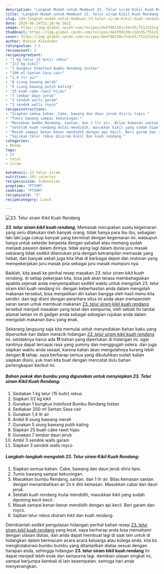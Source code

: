 ```yaml
---
description: "Langkah Mudah untuk Membuat 23. Telur siram Kikil Kuah Rendang yang nikmat"
title: "Langkah Mudah untuk Membuat 23. Telur siram Kikil Kuah Rendang yang nikmat"
slug: 149-langkah-mudah-untuk-membuat-23-telur-siram-kikil-kuah-rendang-yang-nikmat
date: 2020-06-24T22:10:44.562Z
image: https://img-global.cpcdn.com/recipes/de4f08130cc5dcd5/751x532cq70/23-telur-siram-kikil-kuah-rendang-foto-resep-utama.jpg
thumbnail: https://img-global.cpcdn.com/recipes/de4f08130cc5dcd5/751x532cq70/23-telur-siram-kikil-kuah-rendang-foto-resep-utama.jpg
cover: https://img-global.cpcdn.com/recipes/de4f08130cc5dcd5/751x532cq70/23-telur-siram-kikil-kuah-rendang-foto-resep-utama.jpg
author: Ronnie Alexander
ratingvalue: 3.5
reviewcount: 3
recipeingredient:
- "1 kg telur 15 butir rebus"
- "1/2 kg kikil"
- "1 bungkus Indofood Bumbu Rendang Instan"
- "200 ml Santan Sasa cair"
- "1,4 ltr air"
- "8 siung bawang merah"
- "5 siung bawang putih kating"
- "25 buah cabe rawit hijau"
- "7 lembar daun jeruk"
- "3 sendok walls garam"
- "3 sendok walls royco"
recipeinstructions:
- "Siapkan semua bahan. Cabe, bawang dan daun jeruk diiris tipis."
- "Tumis bawang sampai kekuningan."
- "Masukkan bumbu Rendang, santan, dan 1 ltr air. Bilas kemasan santan dengan menambahkan air 2x k dlm kemasan. Masukkan cabai dan daun jeruk."
- "Setelah kuah rendang mulai mendidih, masukkan kikil yang sudah dipotong kecil-kecil."
- "Masak sampai benar-benar mendidih dengan api kecil. Beri garam dan royco."
- "Sajikan telur rebus disiram kikil dan kuah rendang."
categories:
- Resep
tags:
- 23
- telur
- siram

katakunci: 23 telur siram 
nutrition: 181 calories
recipecuisine: Indonesian
preptime: "PT35M"
cooktime: "PT56M"
recipeyield: "3"
recipecategory: Lunch

---
```



![23. Telur siram Kikil Kuah Rendang](https://img-global.cpcdn.com/recipes/de4f08130cc5dcd5/751x532cq70/23-telur-siram-kikil-kuah-rendang-foto-resep-utama.jpg)

<b><i>23. telur siram kikil kuah rendang</i></b>, Memasak merupakan suatu kegemaran yang seru dilakukan oleh banyak orang. tidak hanya para ibu ibu, sebagian laki laki juga cukup banyak yang berminat dengan kegemaran ini. walaupun hanya untuk sekedar berpesta dengan sahabat atau memang sudah menjadi passion dalam dirinya. tidak asing lagi dalam dunia juru masak sekarang tidak sedikit ditemukan pria dengan ketrampilan memasak yang hebat, dan banyak sekali juga kita lihat di berbagai depot dan restoran yang mempekerjakan juru masak pria sebagai juru masak mumpuni nya.



Baiklah, kita awali ke perihal resep masakan <i>23. telur siram kikil kuah rendang</i>. di setiap pekerjaan kita, bisa jadi akan terasa membahagiakan apabila sejenak anda menyempatkan sedikit waktu untuk mengolah 23. telur siram kikil kuah rendang ini. dengan keberhasilan anda dalam mengolah makanan tersebut, bisa menjadikan diri kalian bangga oleh hasil menu kita sendiri. dan lagi disini dengan perantara situs ini anda akan memperoleh saran saran untuk membuat makanan <u>23. telur siram kikil kuah rendang</u> tersebut menjadi masakan yang lezat dan sempurna, oleh sebab itu tandai alamat laman ini di gadget anda sebagai sebagian rujukan anda dalam mengolah makanan baru yang enak.


Sekarang langsung saja kita memulai untuk menyediakan bahan baku yang diperuntuk kan dalam meracik hidangan <u><i>23. telur siram kikil kuah rendang</i></u> ini. setidaknya harus ada <b>11</b> bahan yang diperlukan di hidangan ini. agar nantinya dapat tercapai rasa yang yummy dan menggugah selera. dan juga siapkan waktu anda sesaat, karena kalian akan mengolahnya kurang lebih dengan <b>6</b> tahap. saya berharap semua yang dibutuhkan sudah kalian siapkan disini, yuk mari kita buat dengan mencatat dulu bahan perlengkapan berikut ini.

<!--inarticleads1-->

##### Bahan pokok dan bumbu yang digunakan untuk menyiapkan 23. Telur siram Kikil Kuah Rendang:

1. Sediakan 1 kg telur (15 butir) rebus
1. Siapkan 1/2 kg kikil
1. Gunakan 1 bungkus Indofood Bumbu Rendang Instan
1. Sediakan 200 ml Santan Sasa cair
1. Gunakan 1,4 ltr air
1. Ambil 8 siung bawang merah
1. Gunakan 5 siung bawang putih kating
1. Siapkan 25 buah cabe rawit hijau
1. Gunakan 7 lembar daun jeruk
1. Ambil 3 sendok walls garam
1. Siapkan 3 sendok walls royco




<!--inarticleads2-->

##### Langkah-langkah mengolah 23. Telur siram Kikil Kuah Rendang:

1. Siapkan semua bahan. Cabe, bawang dan daun jeruk diiris tipis.
1. Tumis bawang sampai kekuningan.
1. Masukkan bumbu Rendang, santan, dan 1 ltr air. Bilas kemasan santan dengan menambahkan air 2x k dlm kemasan. Masukkan cabai dan daun jeruk.
1. Setelah kuah rendang mulai mendidih, masukkan kikil yang sudah dipotong kecil-kecil.
1. Masak sampai benar-benar mendidih dengan api kecil. Beri garam dan royco.
1. Sajikan telur rebus disiram kikil dan kuah rendang.




Demikianlah sedikit pengulasan hidangan perihal bahan resep <u>23. telur siram kikil kuah rendang</u> yang lezat. saya berharap anda bisa memahami dengan ulasan diatas, dan anda dapat membuat lagi di saat lain untuk di hidangkan dalam bermacam acara acara keluarga atau kolega anda. kita bs mengkolaborasi bumbu bumbu yang ditampilkan diatas sesuai dengan harapan anda, sehingga hidangan <b>23. telur siram kikil kuah rendang</b> ini dapat menjadi lebih enak dan sempurna lagi. demikian ulasan singkat ini, sampai berjumpa kembali di lain kesempatan. semoga hari anda menyenangkan.
